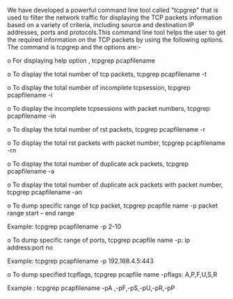 We have developed a powerful command line tool called "tcpgrep" that is used to filter the network traffic for displaying the TCP packets information based on a variety of criteria, including source and destination IP addresses, ports and protocols.This command line tool helps the user to get the required information on the TCP packets by using the following options. The command is tcpgrep and the options are:-  

o  For displaying help option , 
tcpgrep pcapfilename

o  To display the total number of tcp packets,
tcpgrep pcapfilename -t

o  To display the total number of incomplete tcpsession, 
tcpgrep pcapfilename -i

o  To display the incomplete tcpsessions with packet numbers, 
tcpgrep pcapfilename -in

o  To display the total number of rst packets,
tcpgrep pcapfilename -r

o  To display the total rst packets with packet number, 
tcpgrep pcapfilename -rn

o  To display the total number of duplicate ack packets, 
tcpgrep pcapfilename -a

o  To display the total number of duplicate ack packets with packet number,
tcpgrep pcapfilename -an

o  To dump specific range of tcp packet, tcpgrep pcapfile name -p packet range start – end range

Example: tcpgrep pcapfilename -p 2-10

o  To dump specific range of ports, tcpgrep pcapfile name -p: ip address:port no

Example: tcpgrep pcapfilename -p 192.168.4.5:443

o  To dump specified tcpflags, tcpgrep pcapfile name -pflags: A,P,F,U,S,R 

Example : tcpgrep pcapfilename -pA ,-pF,-pS,-pU,-pR,-pP
